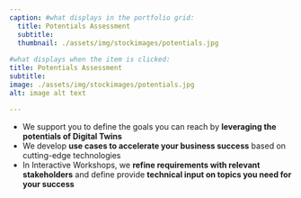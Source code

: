 ```yaml
---
caption: #what displays in the portfolio grid:
  title: Potentials Assessment
  subtitle: 
  thumbnail: ./assets/img/stockimages/potentials.jpg
  
#what displays when the item is clicked:
title: Potentials Assessment
subtitle: 
image: ./assets/img/stockimages/potentials.jpg
alt: image alt text

---
```

- We support you to define the goals you can reach by <b><span class="text-success">leveraging the potentials of Digital Twins</span></b>
- We develop <b><span class="text-success">use cases to accelerate your business success</span></b> based on cutting-edge technologies
- In Interactive Workshops, we <b><span class="text-success">refine requirements with relevant stakeholders</span></b> and define provide <b><span class="text-success">technical input on topics you need for your success</span></b>

